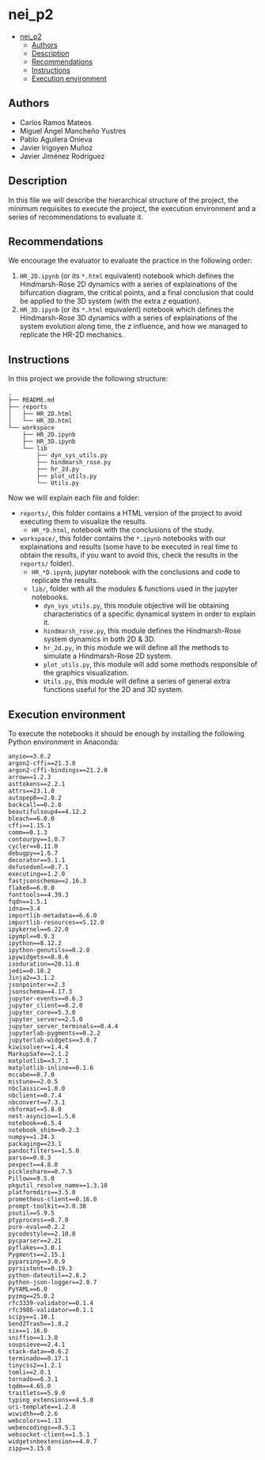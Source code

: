 # nei_p2
- [nei\_p2](#nei_p2)
  - [Authors](#authors)
  - [Description](#description)
  - [Recommendations](#recommendations)
  - [Instructions](#instructions)
  - [Execution environment](#execution-environment)

## Authors
- Carlos Ramos Mateos
- Miguel Ángel Mancheño Yustres
- Pablo Aguilera Onieva
- Javier Irigoyen Muñoz
- Javier Jiménez Rodríguez

## Description
In this file we will describe the hierarchical structure of the project, the minimum requisites to execute the project, the execution environment and a series of recommendations to evaluate it.

## Recommendations
We encourage the evaluator to evaluate the practice in the following order:
1. `HR_2D.ipynb` (or its `*.html` equivalent) notebook which defines the Hindmarsh-Rose 2D dynamics with a series of explainations of the bifurcation diagram, the critical points, and a final conclusion that could be applied to the 3D system (with the extra $z$ equation).
2. `HR_3D.ipynb` (or its `*.html` equivalent) notebook which defines the Hindmarsh-Rose 3D dynamics with a series of explainations of the system evolution along time, the $z$ influence, and how we managed to replicate the HR-2D mechanics.

## Instructions
In this project we provide the following structure:
```
.
├── README.md
├── reports
│   ├── HR_2D.html
│   └── HR_3D.html
└── workspace
    ├── HR_2D.ipynb
    ├── HR_3D.ipynb
    └── lib
        ├── dyn_sys_utils.py
        ├── hindmarsh_rose.py
        ├── hr_2d.py
        ├── plot_utils.py
        └── Utils.py
```

Now we will explain each file and folder:
- `reports/`, this folder contains a HTML version of the project to avoid executing them to visualize the results.
  - `HR_*D.html`, notebook with the conclusions of the study.
- `workspace/`, this folder contains the `*.ipynb` notebooks with our explainations and results (some have to be executed in real time to obtain the results, if you want to avoid this, check the results in the `reports/` folder).
  - `HR_*D.ipynb`, jupyter notebook with the conclusions and code to replicate the results.
  - `lib/`, folder with all the modules & functions used in the jupyter notebooks.
    - `dyn_sys_utils.py`, this module objective will be obtaining characteristics of a specific dynamical system in order to explain it.
    - `hindmarsh_rose.py`, this module defines the Hindmarsh-Rose system dynamics in both 2D & 3D.
    - `hr_2d.py`, in this module we will define all the methods to simulate a Hindmarsh-Rose 2D system.
    - `plot_utils.py`, this module will add some methods responsible of the graphics visualization.
    - `Utils.py`, this module will define a series of general extra functions useful for the 2D and 3D system.

## Execution environment
To execute the notebooks it should be enough by installing the following Python environment in Anaconda:
```
anyio==3.6.2
argon2-cffi==21.3.0
argon2-cffi-bindings==21.2.0
arrow==1.2.3
asttokens==2.2.1
attrs==23.1.0
autopep8==2.0.2
backcall==0.2.0
beautifulsoup4==4.12.2
bleach==6.0.0
cffi==1.15.1
comm==0.1.3
contourpy==1.0.7
cycler==0.11.0
debugpy==1.6.7
decorator==5.1.1
defusedxml==0.7.1
executing==1.2.0
fastjsonschema==2.16.3
flake8==6.0.0
fonttools==4.39.3
fqdn==1.5.1
idna==3.4
importlib-metadata==6.6.0
importlib-resources==5.12.0
ipykernel==6.22.0
ipympl==0.9.3
ipython==8.12.2
ipython-genutils==0.2.0
ipywidgets==8.0.6
isoduration==20.11.0
jedi==0.18.2
Jinja2==3.1.2
jsonpointer==2.3
jsonschema==4.17.3
jupyter-events==0.6.3
jupyter_client==8.2.0
jupyter_core==5.3.0
jupyter_server==2.5.0
jupyter_server_terminals==0.4.4
jupyterlab-pygments==0.2.2
jupyterlab-widgets==3.0.7
kiwisolver==1.4.4
MarkupSafe==2.1.2
matplotlib==3.7.1
matplotlib-inline==0.1.6
mccabe==0.7.0
mistune==2.0.5
nbclassic==1.0.0
nbclient==0.7.4
nbconvert==7.3.1
nbformat==5.8.0
nest-asyncio==1.5.6
notebook==6.5.4
notebook_shim==0.2.3
numpy==1.24.3
packaging==23.1
pandocfilters==1.5.0
parso==0.8.3
pexpect==4.8.0
pickleshare==0.7.5
Pillow==9.5.0
pkgutil_resolve_name==1.3.10
platformdirs==3.5.0
prometheus-client==0.16.0
prompt-toolkit==3.0.38
psutil==5.9.5
ptyprocess==0.7.0
pure-eval==0.2.2
pycodestyle==2.10.0
pycparser==2.21
pyflakes==3.0.1
Pygments==2.15.1
pyparsing==3.0.9
pyrsistent==0.19.3
python-dateutil==2.8.2
python-json-logger==2.0.7
PyYAML==6.0
pyzmq==25.0.2
rfc3339-validator==0.1.4
rfc3986-validator==0.1.1
scipy==1.10.1
Send2Trash==1.8.2
six==1.16.0
sniffio==1.3.0
soupsieve==2.4.1
stack-data==0.6.2
terminado==0.17.1
tinycss2==1.2.1
tomli==2.0.1
tornado==6.3.1
tqdm==4.65.0
traitlets==5.9.0
typing_extensions==4.5.0
uri-template==1.2.0
wcwidth==0.2.6
webcolors==1.13
webencodings==0.5.1
websocket-client==1.5.1
widgetsnbextension==4.0.7
zipp==3.15.0
```
